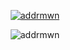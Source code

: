 <p align="center"><a href="https://discord.com/users/696529083772960778" target="_blank" rel="noreferrer"><img align="center" src="https://lanyard.cnrad.dev/api/696529083772960778" alt="addrmwn" /></a></p>
<p align="center"><img align="center" src="https://streak-stats.demolab.com?user=addrmwn&theme=dark&date_format=j%20M%5B%20Y%5D" alt="addrmwn" /></p>
